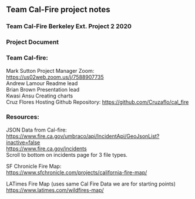 ## Team Cal-Fire project notes

### Team Cal-Fire Berkeley Ext. Project 2 2020 

### Project Document

### Team Cal-fire:
Mark Sutton 		Project Manager 	Zoom: https://us02web.zoom.us/j/7588907735<br />
Andrew Lamour	Readme lead<br />
Brian Brown		Presentation lead<br />
Kwasi Ansu		Creating charts<br />
Cruz Flores		Hosting Github Repository: https://github.com/Cruzaflo/cal_fire<br />

### Resources:
JSON Data from Cal-fire: https://www.fire.ca.gov/umbraco/api/IncidentApi/GeoJsonList?inactive=false<br />
https://www.fire.ca.gov/incidents<br />
Scroll to bottom on incidents page for 3 file types.<br />


SF Chronicle Fire Map:<br />
https://www.sfchronicle.com/projects/california-fire-map/<br />

LATimes Fire Map (uses same Cal Fire Data we are for starting points)<br />
https://www.latimes.com/wildfires-map/<br />

